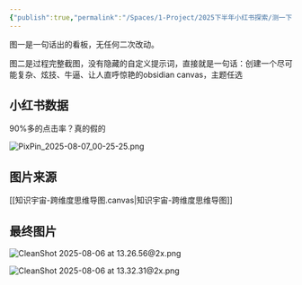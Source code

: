 ```yaml
---
{"publish":true,"permalink":"/Spaces/1-Project/2025下半年小红书探索/测一下claude 4.1 opus的『出图』能力.md","created":"2025-08-06","modified":"2025-08-06","cssclasses":""}
---
```



图一是一句话出的看板，无任何二次改动。

图二是过程完整截图，没有隐藏的自定义提示词，直接就是一句话：创建一个尽可能复杂、炫技、牛逼、让人直呼惊艳的obsidian canvas，主题任选

## 小红书数据

90%多的点击率？真的假的

![PixPin_2025-08-07_00-25-25.png](https://pub-pic.oldwinter.top/2025/08/51d90c37213ef2e5445108db14205f0b.png)


## 图片来源

[[知识宇宙-跨维度思维导图.canvas|知识宇宙-跨维度思维导图]]

## 最终图片

![CleanShot 2025-08-06 at 13.26.56@2x.png](https://pub-pic.oldwinter.top/2025/08/5bb8a5c9493c2f3984f0afe499f52560.png)

![CleanShot 2025-08-06 at 13.32.31@2x.png](https://pub-pic.oldwinter.top/2025/08/35878bd4b688fba5aa34464d5228fde4.png)
